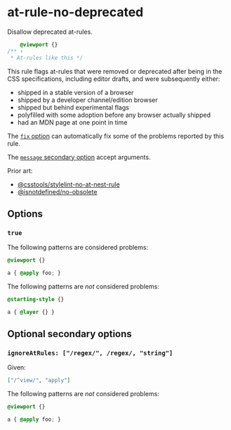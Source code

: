 # at-rule-no-deprecated

Disallow deprecated at-rules.

<!-- prettier-ignore -->
```css
    @viewport {}
/** ↑
 * At-rules like this */
```

This rule flags at-rules that were removed or deprecated after being in the CSS specifications, including editor drafts, and were subsequently either:

- shipped in a stable version of a browser
- shipped by a developer channel/edition browser
- shipped but behind experimental flags
- polyfilled with some adoption before any browser actually shipped
- had an MDN page at one point in time

The [`fix` option](../../../docs/user-guide/options.md#fix) can automatically fix some of the problems reported by this rule.

The [`message` secondary option](../../../docs/user-guide/configure.md#message) accept arguments.

Prior art:

- [@csstools/stylelint-no-at-nest-rule](https://www.npmjs.com/package/@csstools/stylelint-no-at-nest-rule)
- [@isnotdefined/no-obsolete](https://www.npmjs.com/package/@isnotdefined/stylelint-plugin)

## Options

### `true`

The following patterns are considered problems:

<!-- prettier-ignore -->
```css
@viewport {}
```

<!-- prettier-ignore -->
```css
a { @apply foo; }
```

The following patterns are _not_ considered problems:

<!-- prettier-ignore -->
```css
@starting-style {}
```

<!-- prettier-ignore -->
```css
a { @layer {} }
```

## Optional secondary options

### `ignoreAtRules: ["/regex/", /regex/, "string"]`

Given:

```json
["/^view/", "apply"]
```

The following patterns are _not_ considered problems:

<!-- prettier-ignore -->
```css
@viewport {}
```

<!-- prettier-ignore -->
```css
a { @apply foo; }
```
